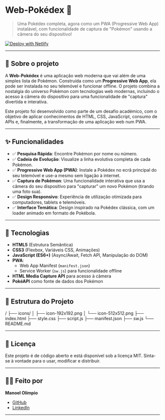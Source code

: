 # Web-Pokédex 📸

> Uma Pokédex completa, agora como um PWA (Progressive Web App) instalável, com funcionalidade de captura de "Pokémon" usando a câmera do seu dispositivo!

[![Deploy with Netlify](https://www.netlify.com/img/deploy/button.svg)](https://molimpion.github.io/Web-Pokedex/)

---

## 🧭 Sobre o projeto

A **Web-Pokédex** é uma aplicação web moderna que vai além de uma simples lista de Pokémon. Construída como um **Progressive Web App**, ela pode ser instalada no seu telemóvel e funcionar offline. O projeto combina a nostalgia do universo Pokémon com tecnologias web modernas, incluindo o acesso à câmera do dispositivo para uma funcionalidade de "captura" divertida e interativa.

Este projeto foi desenvolvido como parte de um desafio académico, com o objetivo de aplicar conhecimentos de HTML, CSS, JavaScript, consumo de APIs e, finalmente, a transformação de uma aplicação web num PWA.

---

## ✨ Funcionalidades

- ✅ **Pesquisa Rápida**: Encontre Pokémon por nome ou número.
- ✅ **Cadeia de Evolução**: Visualize a linha evolutiva completa de cada Pokémon.
- ✅ **Progressive Web App (PWA)**: Instale a Pokédex no ecrã principal do seu telemóvel e use-a mesmo sem ligação à internet.
- ✅ **Captura de Pokémon**: Uma funcionalidade interativa que usa a câmera do seu dispositivo para "capturar" um novo Pokémon (tirando uma foto sua).
- ✅ **Design Responsivo**: Experiência de utilização otimizada para computadores, tablets e telemóveis.
- ✅ **Interface Temática**: Design inspirado na Pokédex clássica, com um loader animado em formato de Pokébola.

---

## 🚀 Tecnologias

- **HTML5** (Estrutura Semântica)
- **CSS3** (Flexbox, Variáveis CSS, Animações)
- **JavaScript (ES6+)** (Async/Await, Fetch API, Manipulação do DOM)
- **PWA**:
    - Web App Manifest (`manifest.json`)
    - Service Worker (`sw.js`) para funcionalidade offline
- **HTML Media Capture API** para acesso à câmera
- **PokéAPI** como fonte de dados dos Pokémon

---

## 📁 Estrutura do Projeto
/
├── icons/
│   ├── icon-192x192.png
│   └── icon-512x512.png
├── index.html
├── style.css
├── script.js
├── manifest.json
├── sw.js
└── README.md

---

## 📝 Licença

Este projeto é de código aberto e está disponível sob a licença MIT. Sinta-se à vontade para o usar, modificar e distribuir.

---

## 🙋‍♂️ Feito por

**Manoel Olímpio**

- [GitHub](https://github.com/Molimpion)
- [LinkedIn](https://www.linkedin.com/in/molimpion/)

---
